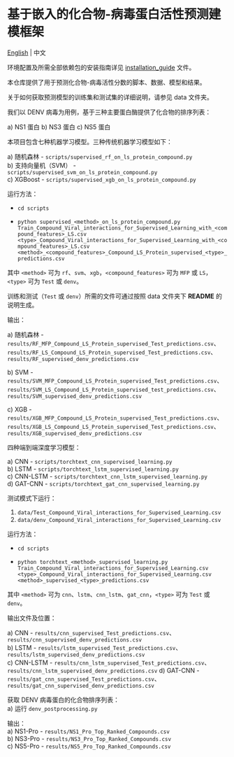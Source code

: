 # 基于嵌入的化合物-病毒蛋白活性预测建模框架

[English](README.md) | 中文

环境配置及所需全部依赖包的安装指南详见 [installation_guide](installation_guide_CN.md) 文件。

本仓库提供了用于预测化合物-病毒活性分数的脚本、数据、模型和结果。

关于如何获取预测模型的训练集和测试集的详细说明，请参见 data 文件夹。

我们以 DENV 病毒为用例，基于三种主要蛋白酶提供了化合物的排序列表：

a) NS1 蛋白
b) NS3 蛋白
c) NS5 蛋白  

本项目包含七种机器学习模型。三种传统机器学习模型如下：

a) 随机森林 - `scripts/supervised_rf_on_ls_protein_compound.py`  
b) 支持向量机（SVM） - `scripts/supervised_svm_on_ls_protein_compound.py`  
c) XGBoost - `scripts/supervised_xgb_on_ls_protein_compound.py`

运行方法：

 * `cd scripts`

 * `python supervised_<method>_on_ls_protein_compound.py Train_Compound_Viral_interactions_for_Supervised_Learning_with_<compound_features>_LS.csv <type>_Compound_Viral_interactions_for_Supervised_Learning_with_<compound_features>_LS.csv <method>_<compound_features>_Compound_LS_Protein_supervised_<type>_predictions.csv`

其中 `<method>` 可为 `rf`、`svm`、`xgb`，`<compound_features>` 可为 `MFP` 或 `LS`，`<type>` 可为 `Test` 或 `denv`。

训练和测试（`Test` 或 `denv`）所需的文件可通过按照 data 文件夹下 **README** 的说明生成。

输出：  

a) 随机森林 - `results/RF_MFP_Compound_LS_Protein_supervised_Test_predictions.csv`、`results/RF_LS_Compound_LS_Protein_supervised_Test_predictions.csv`、`results/RF_supervised_denv_predictions.csv`  

b) SVM - `results/SVM_MFP_Compound_LS_Protein_supervised_Test_predictions.csv`、`results/SVM_LS_Compound_LS_Protein_supervised_test_predictions.csv`、`results/SVM_supervised_denv_predictions.csv`  

c) XGB - `results/XGB_MFP_Compound_LS_Protein_supervised_Test_predictions.csv`、`results/XGB_LS_Compound_LS_Protein_supervised_Test_predictions.csv`、`results/XGB_supervised_denv_predictions.csv`   


四种端到端深度学习模型：  

a) CNN - `scripts/torchtext_cnn_supervised_learning.py`  
b) LSTM - `scripts/torchtext_lstm_supervised_learning.py`  
c) CNN-LSTM - `scripts/torchtext_cnn_lstm_supervised_learning.py`  
d) GAT-CNN  - `scripts/torchtext_gat_cnn_supervised_learning.py`

测试模式下运行：  
1. `data/Test_Compound_Viral_interactions_for_Supervised_Learning.csv`  
2. `data/denv_Compound_Viral_interactions_for_Supervised_Learning.csv`

运行方法：

 * `cd scripts`

 * `python torchtext_<method>_supervised_learning.py Train_Compound_Viral_interactions_for_Supervised_Learning.csv <type>_Compound_Viral_interactions_for_Supervised_Learning.csv <method>_supervised_<type>_predictions.csv`

其中 `<method>` 可为 `cnn`、`lstm`、`cnn_lstm`、`gat_cnn`，`<type>` 可为 `Test` 或  `denv`。

输出文件及位置：

a) CNN - `results/cnn_supervised_Test_predictions.csv`、`results/cnn_supervised_denv_predictions.csv`  
b) LSTM - `results/lstm_supervised_Test_predictions.csv`、`results/lstm_supervised_denv_predictions.csv`  
c) CNN-LSTM - `results/cnn_lstm_supervised_Test_predictions.csv`、`results/cnn_lstm_supervised_denv_predictions.csv`
d) GAT-CNN - `results/gat_cnn_supervised_Test_predictions.csv`、`results/gat_cnn_supervised_denv_predictions.csv`


获取 DENV 病毒蛋白的化合物排序列表：   
a) 运行 `denv_postprocessing.py`

输出：  
a) NS1-Pro - `results/NS1_Pro_Top_Ranked_Compounds.csv`  
b) NS3-Pro - `results/NS3_Pro_Top_Ranked_Compounds.csv`  
c) NS5-Pro  - `results/NS5_Pro_Top_Ranked_Compounds.csv`  